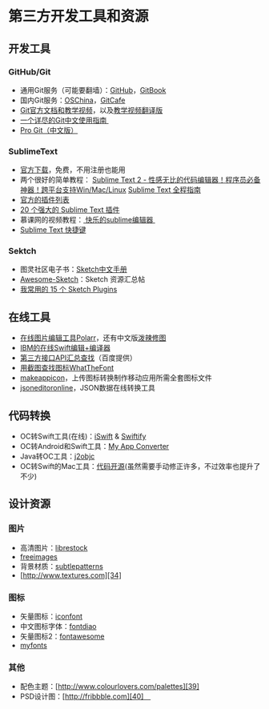 # 第三方开发工具和资源
## 开发工具
### GitHub/Git
- 通用Git服务（可能要翻墙）：[GitHub][1]，[GitBook][2]
- 国内Git服务：[OSChina][3]，[GitCafe][4]
- [Git官方文档和教学视频][5]，以及[教学视频翻译版][6]
- [一个详尽的Git中文使用指南 ][7]
- [Pro Git（中文版）][8]

### SublimeText
- [官方下载][9]，免费，不用注册也能用
- 两个很好的简单教程：
[Sublime Text 2 - 性感无比的代码编辑器！程序员必备神器！跨平台支持Win/Mac/Linux][10]
[Sublime Text 全程指南][11]
- [官方的插件列表][12]
- [20 个强大的 Sublime Text 插件][13]
- 慕课网的视频教程：[ 快乐的sublime编辑器 ][14]
- [Sublime Text 快捷键][15]

### Sektch
- 图灵社区电子书：[Sketch中文手册][16]
- [Awesome-Sketch][17]：Sketch 资源汇总帖
- [我常用的 15 个 Sketch Plugins][18]

## 在线工具
- [在线图片编辑工具Polarr][19]，还有中文版[泼辣修图][20]
- [IBM的在线Swift编辑+编译器][21]
- [第三方接口API汇总查找][22]（百度提供）
- [用截图查找图标WhatTheFont][23]
- [makeappicon][24]，上传图标转换制作移动应用所需全套图标文件
- [jsoneditoronline][25]，JSON数据在线转换工具

## 代码转换
- OC转Swift工具(在线)：[iSwift][26] & [Swiftify][27]
- OC转Android和Swift工具：[My App Converter][28]
- Java转OC工具：[j2objc][29]
- OC转Swift的Mac工具：[代码开源][30](虽然需要手动修正许多，不过效率也提升了不少)

## 设计资源
### 图片
- 高清图片：[librestock][31]
- [freeimages][32]
- 背景材质：[subtlepatterns][33]　
- [http://www.textures.com][34]

### 图标
- 矢量图标：[iconfont][35]
- 中文图标字体：[fontdiao][36]
- 矢量图标2：[fontawesome][37]
- [myfonts][38]

### 其他
- 配色主题：[http://www.colourlovers.com/palettes][39]
- PSD设计图：[http://fribbble.com][40]　


[1]:	https://github.com
[2]:	www.gitbook.com
[3]:	http://git.oschina.net
[4]:	www.gitcafe.com
[5]:	https://git-scm.com/doc
[6]:	http://www.nowcoder.com/courses/2
[7]:	https://github.com/xirong/my-git/blob/master/how-to-use-github.md
[8]:	http://git.oschina.net/progit/index.html
[9]:	http://www.sublimetext.com/2
[10]:	http://www.iplaysoft.com/sublimetext.html
[11]:	http://lucida.me/blog/sublime-text-complete-guide/
[12]:	https://github.com/SublimeText
[13]:	http://www.oschina.net/translate/20-powerful-sublimetext-plugins
[14]:	http://www.imooc.com/learn/333
[15]:	https://github.com/liveNo/Sublime-Tutorial
[16]:	http://www.ituring.com.cn/book/1305
[17]:	https://gitcafe.com/riku/Awesome-Sketch
[18]:	https://qdan.me/list/VKzzo-KQHDlHHX5P
[19]:	https://v3.polarr.co/#
[20]:	http://www.polaxiong.com/editor
[21]:	http://swiftlang.ng.bluemix.net/#/repl
[22]:	http://apistore.baidu.com/astore/index
[23]:	https://www.myfonts.com/WhatTheFont/
[24]:	http://makeappicon.com
[25]:	http://jsoneditoronline.org
[26]:	http://iswift.org/try
[27]:	https://objectivec2swift.com/#/converter/code
[28]:	http://t.cn/Rzpk0D4 "My App Converter"
[29]:	https://github.com/google/j2objc "j2objc"
[30]:	https://github.com/yahoojapan/objc2swift "objc2swift"
[31]:	http://librestock.com
[32]:	http://cn.freeimages.com
[33]:	http://subtlepatterns.com
[34]:	http://www.textures.com
[35]:	http://www.iconfont.cn
[36]:	http://lexrus.com/fontdiao/
[37]:	http://fontawesome.dashgame.com
[38]:	https://www.myfonts.com
[39]:	http://www.colourlovers.com/palettes
[40]:	http://fribbble.com